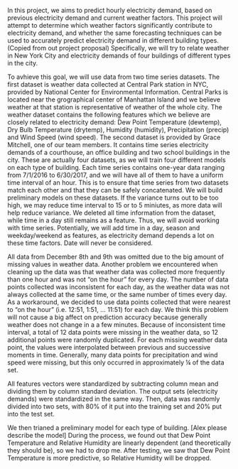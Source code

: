 In this project, we aims to predict hourly electricity demand, based on previous electricity demand and current weather factors. This project will attempt to determine which weather factors significantly contribute to electricity demand, and whether the same forecasting techniques can be used to accurately predict electricity demand in different building types. (Copied from out project proposal) Specifically, we will try to relate weather in New York City and electricity demands of four buildings of different types in the city. 

To avhieve this goal, we will use data from two time series datasets. The first dataset is weather data collected at Central Park station in NYC, provided by National Center for Environmental Information. Central Parks is located near the grographical center of Manhattan Island and we believe weather at that station is representative of weather of the whole city. The weather dataset contains the following features which we believe are closely related to electricity demand: Dew Point Temperature (dewtemp), Dry Bulb Temperature (drytemp), Humidity (humidity), Precipitation (precip) and Wind Speed (wind speed). The second dataset is provided by Grace Mitchell, one of our team members. It contains time series electricity demands of a courthouse, an office building and two school buildings in the city. These are actually four datasets, as we will train four different models on each type of building. Each time series contains one-year data ranging from 7/1/2016 to 6/30/2017, and we will have all of them to have a uniform time interval of an hour. This is to ensure that time series from two datasets match each other and that they can be safely concatenated. We will build preliminary models on these datasets. If the variance turns out to be too high, we may reduce time interval to 15 or to 5 miniutes, as more data will help reduce variance. We deleted all time information from the dataset, while time in a day still remains as a feature. Thus, we will avoid working with time series. Potentially, we will add time in a day, season and weekday/weekend as features, as electricity demand depends a lot on these time factors. Date will never be considered.

All data from December 8th and 9th was omitted due to the big amount of missing values in weather data. Another problem we encountered when cleaning up the data was that weather data was collected more frequently than one hour and was not “on the hour” for every day. The number of data points collected was inconsistent for each day, as the weather data was not always collected at the same time, or the same number of times every day. As a workaround, we decided to use data points collected that were nearest to “on the hour” (i.e. 12:51, 1:51, … 11:51) for each day. We think this problem will not cause a big affect on prediction accuracy because generally weather does not change in a a few minutes. Because of inconsistent time interval, a total of 12 data points were missing in the weather data, so 12 additional points were randomly duplicated. For each missing weather data point, the values were interpolated between previous and successive moments in time. Generally, many data points for precipitation and wind speed were missing, but this only occurred in approximately ¼ of the data set.

All features vectors were standardized by subtracting column mean and dividing them by column standard deviation. The output sets (electricity demands) were standardized in the same way. Then, data was randomly divided into two sets, with 80% of it put into the training set and 20% put into the test set.

We then trianed a preliminary model for each type of building. [Alex please describe the model] During the process, we found out that Dew Point Temperature and Relative Humidity are linearly dependent (and theoretically they should be), so we had to drop me. After testing, we saw that Dew Point Temperature is more predictive, so Relative Humidity will be dropped.
